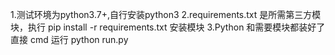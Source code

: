 1.测试环境为python3.7+,自行安装python3
2.requirements.txt 是所需第三方模块，执行 pip install -r requirements.txt 安装模块
3.Python 和需要模块都装好了直接 cmd 运行 python run.py
